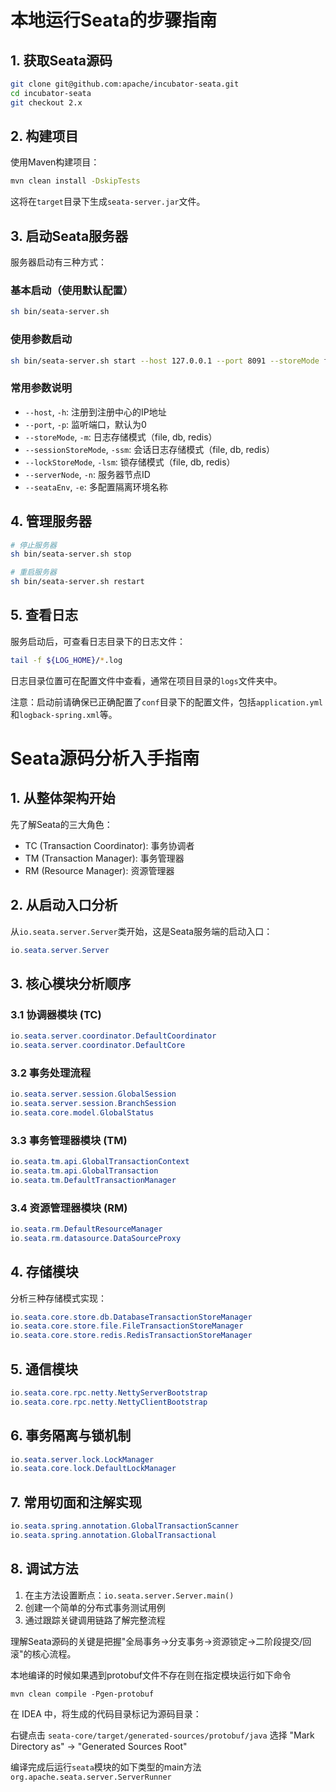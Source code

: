 # 本地运行Seata的步骤指南

## 1. 获取Seata源码

```bash
git clone git@github.com:apache/incubator-seata.git
cd incubator-seata
git checkout 2.x
```

## 2. 构建项目

使用Maven构建项目：

```bash
mvn clean install -DskipTests
```

这将在`target`目录下生成`seata-server.jar`文件。

## 3. 启动Seata服务器

服务器启动有三种方式：

### 基本启动（使用默认配置）

```bash
sh bin/seata-server.sh
```

### 使用参数启动

```bash
sh bin/seata-server.sh start --host 127.0.0.1 --port 8091 --storeMode file
```

### 常用参数说明

- `--host`, `-h`: 注册到注册中心的IP地址
- `--port`, `-p`: 监听端口，默认为0
- `--storeMode`, `-m`: 日志存储模式（file, db, redis）
- `--sessionStoreMode`, `-ssm`: 会话日志存储模式（file, db, redis）
- `--lockStoreMode`, `-lsm`: 锁存储模式（file, db, redis）
- `--serverNode`, `-n`: 服务器节点ID
- `--seataEnv`, `-e`: 多配置隔离环境名称

## 4. 管理服务器

```bash
# 停止服务器
sh bin/seata-server.sh stop

# 重启服务器
sh bin/seata-server.sh restart
```

## 5. 查看日志

服务启动后，可查看日志目录下的日志文件：

```bash
tail -f ${LOG_HOME}/*.log
```

日志目录位置可在配置文件中查看，通常在项目目录的`logs`文件夹中。

注意：启动前请确保已正确配置了`conf`目录下的配置文件，包括`application.yml`和`logback-spring.xml`等。





# Seata源码分析入手指南

## 1. 从整体架构开始

先了解Seata的三大角色：
- TC (Transaction Coordinator): 事务协调者
- TM (Transaction Manager): 事务管理器
- RM (Resource Manager): 资源管理器

## 2. 从启动入口分析

从`io.seata.server.Server`类开始，这是Seata服务端的启动入口：
```java
io.seata.server.Server
```

## 3. 核心模块分析顺序

### 3.1 协调器模块 (TC)
```java
io.seata.server.coordinator.DefaultCoordinator
io.seata.server.coordinator.DefaultCore
```

### 3.2 事务处理流程
```java
io.seata.server.session.GlobalSession
io.seata.server.session.BranchSession
io.seata.core.model.GlobalStatus
```

### 3.3 事务管理器模块 (TM)
```java
io.seata.tm.api.GlobalTransactionContext
io.seata.tm.api.GlobalTransaction
io.seata.tm.DefaultTransactionManager
```

### 3.4 资源管理器模块 (RM)
```java
io.seata.rm.DefaultResourceManager
io.seata.rm.datasource.DataSourceProxy
```

## 4. 存储模块

分析三种存储模式实现：
```java
io.seata.core.store.db.DatabaseTransactionStoreManager
io.seata.core.store.file.FileTransactionStoreManager
io.seata.core.store.redis.RedisTransactionStoreManager
```

## 5. 通信模块

```java
io.seata.core.rpc.netty.NettyServerBootstrap
io.seata.core.rpc.netty.NettyClientBootstrap
```

## 6. 事务隔离与锁机制

```java
io.seata.server.lock.LockManager
io.seata.core.lock.DefaultLockManager
```

## 7. 常用切面和注解实现

```java
io.seata.spring.annotation.GlobalTransactionScanner
io.seata.spring.annotation.GlobalTransactional
```

## 8. 调试方法

1. 在主方法设置断点：`io.seata.server.Server.main()`
2. 创建一个简单的分布式事务测试用例
3. 通过跟踪关键调用链路了解完整流程

理解Seata源码的关键是把握"全局事务→分支事务→资源锁定→二阶段提交/回滚"的核心流程。





本地编译的时候如果遇到protobuf文件不存在则在指定模块运行如下命令

`mvn clean compile -Pgen-protobuf`

在 IDEA 中，将生成的代码目录标记为源码目录：

右键点击 `seata-core/target/generated-sources/protobuf/java`
选择 "Mark Directory as" → "Generated Sources Root"



编译完成后运行`seata`模块的如下类型的main方法`org.apache.seata.server.ServerRunner`